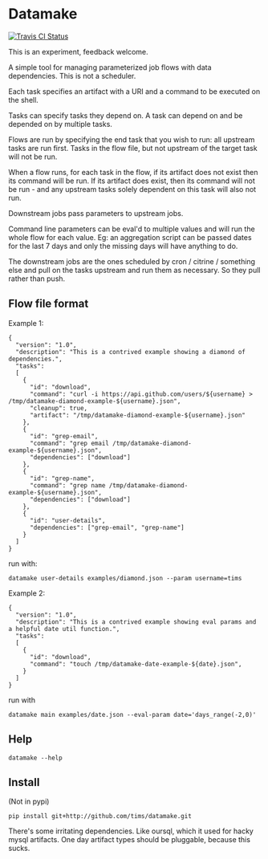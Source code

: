 Datamake
========

[![Travis CI Status](https://api.travis-ci.org/tims/datamake.png)](https://travis-ci.org/tims/datamake)

This is an experiment, feedback welcome.

A simple tool for managing parameterized job flows with data dependencies. This is not a scheduler.

Each task specifies an artifact with a URI and a command to be executed on the shell.

Tasks can specify tasks they depend on. A task can depend on and be depended on by multiple tasks.

Flows are run by specifying the end task that you wish to run: all upstream tasks are run first. Tasks in the flow file, but not upstream of the target task will not be run.

When a flow runs, for each task in the flow, if its artifact does not exist then its command will be run.
If its artifact does exist, then its command will not be run - and any upstream tasks solely dependent on this task will also not run.

Downstream jobs pass parameters to upstream jobs.

Command line parameters can be eval'd to multiple values and will run the whole flow for each value. Eg: an aggregation script can be passed dates for the last 7 days and only the missing days will have anything to do.

The downstream jobs are the ones scheduled by cron / citrine / something else and pull on the tasks upstream and run them as necessary.
So they pull rather than push.

Flow file format
------------------

Example 1:

    {
      "version": "1.0",
      "description": "This is a contrived example showing a diamond of dependencies.",
      "tasks":
      [
        {
          "id": "download",
          "command": "curl -i https://api.github.com/users/${username} > /tmp/datamake-diamond-example-${username}.json",
          "cleanup": true,
          "artifact": "/tmp/datamake-diamond-example-${username}.json"
        },
        {
          "id": "grep-email",
          "command": "grep email /tmp/datamake-diamond-example-${username}.json",
          "dependencies": ["download"]
        },
        {
          "id": "grep-name",
          "command": "grep name /tmp/datamake-diamond-example-${username}.json",
          "dependencies": ["download"]
        },
        {
          "id": "user-details",
          "dependencies": ["grep-email", "grep-name"]
        }
      ]
    }

run with:

    datamake user-details examples/diamond.json --param username=tims

Example 2:

    {
      "version": "1.0",
      "description": "This is a contrived example showing eval params and a helpful date util function.",
      "tasks":
      [
        {
          "id": "download",
          "command": "touch /tmp/datamake-date-example-${date}.json",
        }
      ]
    }

run with

    datamake main examples/date.json --eval-param date='days_range(-2,0)'


Help
----

    datamake --help

Install
-------

(Not in pypi)

    pip install git+http://github.com/tims/datamake.git


There's some irritating dependencies. Like oursql, which it used for hacky mysql artifacts.
One day artifact types should be pluggable, because this sucks.





